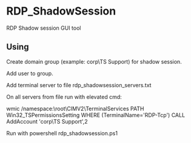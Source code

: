 # RDP_ShadowSession

RDP Shadow session GUI tool

## Using

Create domain group (example: corp\TS Support) for shadow session.

Add user to group.

Add terminal server to file rdp_shadowsession_servers.txt

On all servers from file run with elevated cmd:

wmic /namespace:\\root\CIMV2\TerminalServices PATH Win32_TSPermissionsSetting WHERE (TerminalName='RDP-Tcp') CALL AddAccount 'corp\TS Support',2

Run with powershell rdp_shadowsession.ps1
